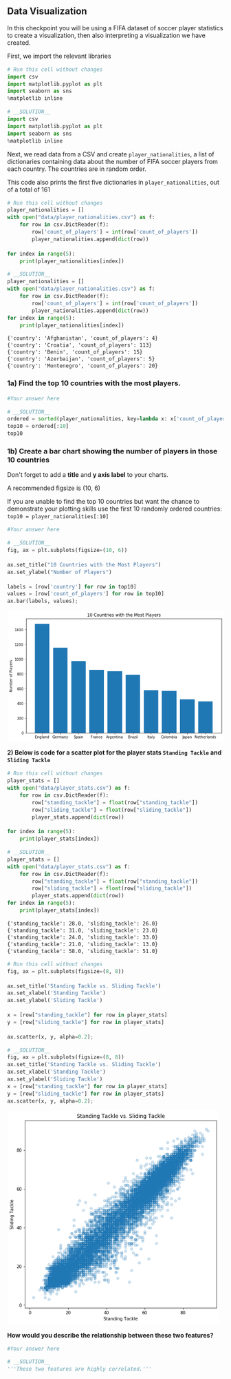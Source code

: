 ## Data Visualization

In this checkpoint you will be using a FIFA dataset of soccer player statistics to create a visualization, then also interpreting a visualization we have created.

First, we import the relevant libraries


```python
# Run this cell without changes
import csv
import matplotlib.pyplot as plt
import seaborn as sns
%matplotlib inline
```


```python
# __SOLUTION__
import csv
import matplotlib.pyplot as plt
import seaborn as sns
%matplotlib inline
```

Next, we read data from a CSV and create `player_nationalities`, a list of dictionaries containing data about the number of FIFA soccer players from each country.  The countries are in random order.

This code also prints the first five dictionaries in `player_nationalities`, out of a total of 161


```python
# Run this cell without changes
player_nationalities = []
with open("data/player_nationalities.csv") as f:
    for row in csv.DictReader(f):
        row['count_of_players'] = int(row['count_of_players'])
        player_nationalities.append(dict(row))

for index in range(5):
    print(player_nationalities[index])
```


```python
# __SOLUTION__
player_nationalities = []
with open("data/player_nationalities.csv") as f:
    for row in csv.DictReader(f):
        row['count_of_players'] = int(row['count_of_players'])
        player_nationalities.append(dict(row))
for index in range(5):
    print(player_nationalities[index])
```

    {'country': 'Afghanistan', 'count_of_players': 4}
    {'country': 'Croatia', 'count_of_players': 113}
    {'country': 'Benin', 'count_of_players': 15}
    {'country': 'Azerbaijan', 'count_of_players': 5}
    {'country': 'Montenegro', 'count_of_players': 20}


### 1a) Find the top 10 countries with the most players. 


```python
#Your answer here
```


```python
# __SOLUTION__
ordered = sorted(player_nationalities, key=lambda x: x['count_of_players'], reverse=True)
top10 = ordered[:10]
top10
```

### 1b) Create a bar chart showing the number of players in those 10 countries

Don't forget to add a **title** and **y axis label** to your charts.

A recommended figsize is (10, 6)

If you are unable to find the top 10 countries but want the chance to demonstrate your plotting skills use the first 10 randomly ordered countries: `top10 = player_nationalities[:10]`


```python
#Your answer here
```


```python
# __SOLUTION__
fig, ax = plt.subplots(figsize=(10, 6))

ax.set_title("10 Countries with the Most Players")
ax.set_ylabel("Number of Players")

labels = [row['country'] for row in top10]
values = [row['count_of_players'] for row in top10]
ax.bar(labels, values);
```


![png](index_files/index_11_0.png)


**2) Below is code for a scatter plot for the player stats `Standing Tackle` and `Sliding Tackle`**


```python
# Run this cell without changes
player_stats = []
with open("data/player_stats.csv") as f:
    for row in csv.DictReader(f):
        row["standing_tackle"] = float(row["standing_tackle"])
        row["sliding_tackle"] = float(row["sliding_tackle"])
        player_stats.append(dict(row))
        
for index in range(5):
    print(player_stats[index])
```


```python
# __SOLUTION__
player_stats = []
with open("data/player_stats.csv") as f:
    for row in csv.DictReader(f):
        row["standing_tackle"] = float(row["standing_tackle"])
        row["sliding_tackle"] = float(row["sliding_tackle"])
        player_stats.append(dict(row))
for index in range(5):
    print(player_stats[index])
```

    {'standing_tackle': 28.0, 'sliding_tackle': 26.0}
    {'standing_tackle': 31.0, 'sliding_tackle': 23.0}
    {'standing_tackle': 24.0, 'sliding_tackle': 33.0}
    {'standing_tackle': 21.0, 'sliding_tackle': 13.0}
    {'standing_tackle': 58.0, 'sliding_tackle': 51.0}



```python
# Run this cell without changes
fig, ax = plt.subplots(figsize=(8, 8))

ax.set_title('Standing Tackle vs. Sliding Tackle')
ax.set_xlabel('Standing Tackle')
ax.set_ylabel('Sliding Tackle')

x = [row["standing_tackle"] for row in player_stats]
y = [row["sliding_tackle"] for row in player_stats]

ax.scatter(x, y, alpha=0.2);
```


```python
# __SOLUTION__
fig, ax = plt.subplots(figsize=(8, 8))
ax.set_title('Standing Tackle vs. Sliding Tackle')
ax.set_xlabel('Standing Tackle')
ax.set_ylabel('Sliding Tackle')
x = [row["standing_tackle"] for row in player_stats]
y = [row["sliding_tackle"] for row in player_stats]
ax.scatter(x, y, alpha=0.2);
```


![png](index_files/index_16_0.png)


**How would you describe the relationship between these two features?**


```python
#Your answer here
```


```python
# __SOLUTION__
'''These two features are highly correlated.'''
```

